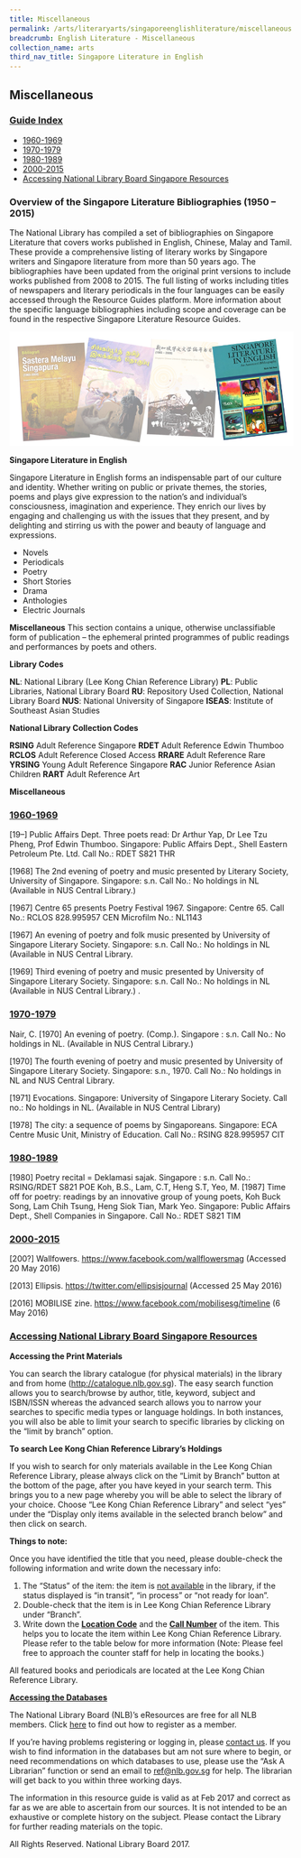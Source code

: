 ```yaml
---
title: Miscellaneous
permalink: /arts/literaryarts/singaporeenglishliterature/miscellaneous
breadcrumb: English Literature - Miscellaneous
collection_name: arts
third_nav_title: Singapore Literature in English 
---
```


## **Miscellaneous**

### <u>Guide Index</u>

* [1960-1969](#1960-1969)
* [1970-1979](#1970-1979)
* [1980-1989](#1980-1989)
* [2000-2015](#2000-2015)
* [Accessing National Library Board Singapore Resources](#10-accessing-national-library-board-singapore-resources)

### Overview of the Singapore Literature Bibliographies (1950 – 2015)

The National Library has compiled a set of bibliographies on Singapore Literature that covers works published in English, Chinese, Malay and Tamil. These provide a comprehensive listing of literary works by Singapore writers and Singapore literature from more than 50 years ago. The bibliographies have been updated from the original print versions to include works published from 2008 to 2015. The full listing of works including titles of newspapers and literary periodicals in the four languages can be easily accessed through the Resource Guides platform. More information about the specific language bibliographies including scope and coverage can be found in the respective Singapore Literature Resource Guides.

![English literature banner](/images/arts/literaryarts/singaporeenglishliterature/SGLitbibliobannerEL-5.jpg)

**Singapore Literature in English**

Singapore Literature in English forms an indispensable part of our culture and identity. Whether writing on public or private themes, the stories, poems and plays give expression to the nation’s and individual’s consciousness, imagination and experience. They enrich our lives by engaging and challenging us with the issues that they present, and by delighting and stirring us with the power and beauty of language and expressions.

* Novels
* Periodicals
* Poetry
* Short Stories
* Drama
* Anthologies
* Electric Journals

**Miscellaneous**
This section contains a unique, otherwise unclassifiable form of publication – the ephemeral printed programmes of public readings and performances by poets and others.

**Library Codes**

**NL**: National Library (Lee Kong Chian Reference Library)
**PL**: Public Libraries, National Library Board
**RU**: Repository Used Collection, National Library Board
**NUS**: National University of Singapore
**ISEAS**: Institute of Southeast Asian Studies

**National Library Collection Codes**

**RSING** Adult Reference Singapore
**RDET** Adult Reference Edwin Thumboo
**RCLOS** Adult Reference Closed Access
**RRARE** Adult Reference Rare
**YRSING** Young Adult Reference Singapore
**RAC** Junior Reference Asian Children
**RART** Adult Reference Art

**Miscellaneous**

### <u>1960-1969</u>

\[19–\] Public Affairs Dept. Three poets read: Dr Arthur Yap, Dr Lee Tzu Pheng, Prof Edwin Thumboo.
Singapore: Public Affairs Dept., Shell Eastern Petroleum Pte. Ltd.
Call No.: RDET S821 THR

\[1968\] The 2nd evening of poetry and music presented by Literary Society, University of Singapore.
Singapore: s.n.
Call No.: No holdings in NL (Available in NUS Central Library.)

\[1967\] Centre 65 presents Poetry Festival 1967.
Singapore: Centre 65.
Call No.: RCLOS 828.995957 CEN Microfilm No.: NL1143

\[1967\] An evening of poetry and folk music presented by University of Singapore Literary Society.
Singapore: s.n.
Call No.: No holdings in NL (Available in NUS Central Library.

\[1969\] Third evening of poetry and music presented by University of Singapore Literary Society.
Singapore: s.n.
Call No.: No holdings in NL (Available in NUS Central Library.) .

### <u>1970-1979</u>

Nair, C. \[1970\] An evening of poetry. (Comp.).
Singapore : s.n.
Call No.: No holdings in NL. (Available in NUS Central Library.)

\[1970\] The fourth evening of poetry and music presented by University of Singapore Literary Society.
Singapore: s.n., 1970.
Call No.: No holdings in NL and NUS Central Library.
 
\[1971\]  Evocations.
Singapore: University of Singapore Literary Society.
Call no.: No holdings in NL. (Available in NUS Central Library)

\[1978\] The city: a sequence of poems by Singaporeans.
Singapore: ECA Centre Music Unit, Ministry of Education.
Call No.: RSING 828.995957 CIT

### <u>1980-1989</u>

\[1980\] Poetry recital = Deklamasi sajak.
Singapore : s.n.
Call No.: RSING/RDET S821 POE
Koh, B.S., Lam, C.T, Heng S.T, Yeo, M. \[1987\] Time off for poetry: readings by an innovative group of young poets, Koh Buck Song, Lam Chih Tsung, Heng Siok Tian, Mark Yeo.
Singapore: Public Affairs Dept., Shell Companies in Singapore.
Call No.: RDET S821 TIM

### <u>2000-2015</u>

\[200?\] Wallfowers.
https://www.facebook.com/wallflowersmag (Accessed 20 May 2016)

\[2013\] Ellipsis.
https://twitter.com/ellipsisjournal (Accessed 25 May 2016)

\[2016\] MOBILISE zine.
https://www.facebook.com/mobilisesg/timeline (6 May 2016)

### <u>Accessing National Library Board Singapore Resources</u>

**Accessing the Print Materials**

You can search the library catalogue (for physical materials) in the library and from home (http://catalogue.nlb.gov.sg). The easy search function allows you to search/browse by author, title, keyword, subject and ISBN/ISSN whereas the advanced search allows you to narrow your searches to specific media types or language holdings. In both instances, you will also be able to limit your search to specific libraries by clicking on the “limit by branch” option.

**To search Lee Kong Chian Reference Library’s Holdings**

If you wish to search for only materials available in the Lee Kong Chian Reference Library, please always click on the “Limit by Branch” button at the bottom of the page, after you have keyed in your search term. This brings you to a new page whereby you will be able to select the library of your choice. Choose “Lee Kong Chian Reference Library” and select “yes” under the “Display only items available in the selected branch below” and then click on search.

**Things to note:**

Once you have identified the title that you need, please double-check the following information and write down the necessary info:

1. The “Status” of the item: the item is <u>not available</u> in the library, if the status displayed is “in transit”, “in process” or “not ready for loan”.
2. Double-check that the item is in Lee Kong Chian Reference Library under “Branch”.
3. Write down the <b><u>Location Code</u></b> and the <b><u>Call Number</u></b> of the item. This helps you to locate the item within Lee Kong Chian Reference Library. Please refer to the table below for more information (Note: Please feel free to approach the counter staff for help in locating the books.)

All featured books and periodicals are located at the Lee Kong Chian Reference Library.

<b><u>Accessing the Databases</u></b>

The National Library Board (NLB)’s eResources are free for all NLB members. Click [here](http://eresources.nlb.gov.sg/HowDoI.aspx) to find out how to register as a member.

If you’re having problems registering or logging in, please [contact us](/contact-us/). If you wish to find information in the databases but am not sure where to begin, or need recommendations on which databases to use, please use the “Ask A Librarian” function or send an email to ref@nlb.gov.sg for help. The librarian will get back to you within three working days.

The information in this resource guide is valid as at Feb 2017 and correct as far as we are able to ascertain from our sources. It is not intended to be an exhaustive or complete history on the subject. Please contact the Library for further reading materials on the topic.

All Rights Reserved. National Library Board 2017.